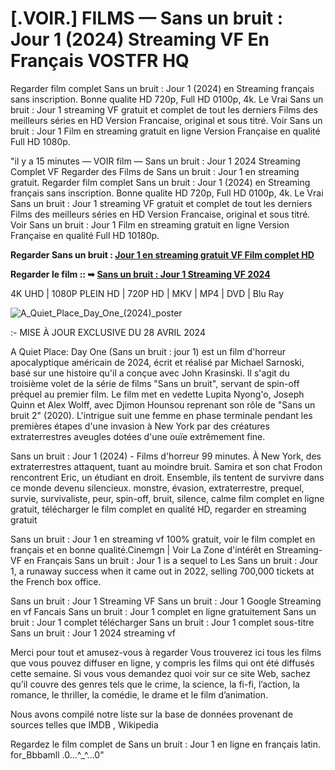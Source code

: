 # [.VOIR.] FILMS — Sans un bruit : Jour 1 (2024) Streaming VF En Français VOSTFR HQ

Regarder film complet Sans un bruit : Jour 1 (2024) en Streaming français sans inscription. Bonne qualite HD 720p, Full HD 0100p, 4k. Le Vrai Sans un bruit : Jour 1 streaming VF gratuit et complet de tout les derniers Films des meilleurs séries en HD Version Francaise, original et sous titré. Voir Sans un bruit : Jour 1 Film en streaming gratuit en ligne Version Française en qualité Full HD 1080p.

"il y a 15 minutes — VOIR film — Sans un bruit : Jour 1 2024 Streaming Complet VF Regarder des Films de Sans un bruit : Jour 1 en streaming gratuit. Regarder film complet Sans un bruit : Jour 1 (2024) en Streaming français sans inscription. Bonne qualite HD 720p, Full HD 0100p, 4k. Le Vrai Sans un bruit : Jour 1 streaming VF gratuit et complet de tout les derniers Films des meilleurs séries en HD Version Francaise, original et sous titré. Voir Sans un bruit : Jour 1 Film en streaming gratuit en ligne Version Française en qualité Full HD 10180p.

**Regarder Sans un bruit : [Jour 1 en streaming gratuit VF Film complet HD](https://star-movies.stream/fr/movie)**

**Regarder le film :: ➥ [Sans un bruit : Jour 1 Streaming VF 2024](https://star-movies.stream/fr/movie)**

4K UHD | 1080P PLEIN HD | 720P HD | MKV | MP4 | DVD | Blu Ray

![A_Quiet_Place_Day_One_(2024)_poster](https://github.com/Vf-Streaming-Sans-un-bruit-Jour-1-HD/Sans-un-bruit-Jour-1-en-Francais-Streaming/assets/174126989/ebdf95ea-a655-4fe8-a01e-c490ec9890e2)

:- MISE À JOUR EXCLUSIVE DU 28 AVRIL 2024

A Quiet Place: Day One (Sans un bruit : jour 1) est un film d'horreur apocalyptique américain de 2024, écrit et réalisé par Michael Sarnoski, basé sur une histoire qu'il a conçue avec John Krasinski. Il s'agit du troisième volet de la série de films "Sans un bruit", servant de spin-off préquel au premier film. Le film met en vedette Lupita Nyong'o, Joseph Quinn et Alex Wolff, avec Djimon Hounsou reprenant son rôle de "Sans un bruit 2" (2020). L'intrigue suit une femme en phase terminale pendant les premières étapes d'une invasion à New York par des créatures extraterrestres aveugles dotées d'une ouïe extrêmement fine.

Sans un bruit : Jour 1 (2024) - Films d'horreur 99 minutes. À New York, des extraterrestres attaquent, tuant au moindre bruit. Samira et son chat Frodon rencontrent Eric, un étudiant en droit. Ensemble, ils tentent de survivre dans ce monde devenu silencieux. monstre, évasion, extraterrestre, prequel, survie, survivaliste, peur, spin-off, bruit, silence, calme film complet en ligne gratuit, télécharger le film complet en qualité HD, regarder en streaming gratuit

Sans un bruit : Jour 1 en streaming vf 100% gratuit, voir le film complet en français et en bonne qualité.Cinemgn | Voir La Zone d'intérêt en Streaming-VF en Français
Sans un bruit : Jour 1 is a sequel to Les Sans un bruit : Jour 1, a runaway success when it came out in 2022, selling 700,000 tickets at the French box office.

Sans un bruit : Jour 1 Streaming VF
Sans un bruit : Jour 1 Google Streaming en vf Fancais
Sans un bruit : Jour 1 complet en ligne gratuitement
Sans un bruit : Jour 1 complet télécharger
Sans un bruit : Jour 1 complet sous-titre
Sans un bruit : Jour 1 2024 streaming vf

Merci pour tout et amusez-vous à regarder
Vous trouverez ici tous les films que vous pouvez diffuser en ligne, y compris les films qui ont été diffusés cette semaine. Si vous vous demandez quoi voir sur ce site Web, sachez qu’il couvre des genres tels que le crime, la science, la fi-fi, l’action, la romance, le thriller, la comédie, le drame et le film d’animation.

Nous avons compilé notre liste sur la base de données provenant de sources telles que IMDB , Wikipedia

Regardez le film complet de Sans un bruit : Jour 1 en ligne en français latin. for_Bbbamll .0...^_^...0"
